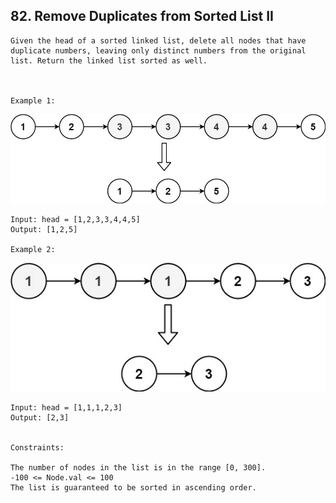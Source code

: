 ## 82. Remove Duplicates from Sorted List II

```
Given the head of a sorted linked list, delete all nodes that have duplicate numbers, leaving only distinct numbers from the original list. Return the linked list sorted as well.

 

Example 1:
```
![img.png](img.png)
```
Input: head = [1,2,3,3,4,4,5]
Output: [1,2,5]

Example 2:
```

![img_1.png](img_1.png)
```
Input: head = [1,1,1,2,3]
Output: [2,3]
 

Constraints:

The number of nodes in the list is in the range [0, 300].
-100 <= Node.val <= 100
The list is guaranteed to be sorted in ascending order.
```